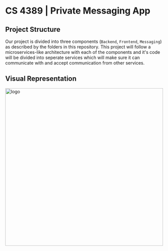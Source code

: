# CS 4389 | Private Messaging App

## Project Structure 
Our project is divided into three components (`Backend`, `Frontend`, `Messaging`) as described by the folders in this repository.
This project will follow a microservices-like architecture with each of the components and it's code will be divided into seperate services which will make sure it can communicate with and accept communication from other services.

## Visual Representation
<img src="https://raw.githubusercontent.com/AtaGowani/secure_messaging_app/master/.github/app_components.jpg?token=AEUSZT3OJP2UOK5KBWNHDL27R3ZXU" alt="logo" height="500px">